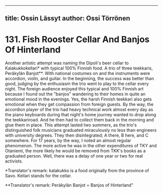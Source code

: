 
---
title: Ossin Lässyt
author: Ossi Törrönen
---

    
# 131. Fish Rooster Cellar And Banjos Of Hinterland

Another artistic attempt was naming the Dipoli's beer cellar to Kalakukkokellari\* with typical 100% Finnish food. A trio of three teekkaris, Peräkylän Banjot\*\*. With national costumes on and the instruments were accordion, violin, and guitar. In the beginning, the success was better than good, judging by the enthusiasm the trio went to play to the cellar every night. The foreign audience enjoyed this typical and 100% Finnish art because I found out the "banjos" wandering to their homes in quite an emotional mood in the evenings. Yes, the harsh Finnish teekkari also gets emotional when they get compassion from foreign guests. By the way, the accordion player of the trio had heavy technical work almost every day as the piano keyboards during that night's home journey wanted to drop along the teekkariroad. And he then had to collect them back in the morning and glue them in place. This attempt lasted two summers, as the trio's distinguished folk musicians graduated miraculously no less than engineers with university degrees. They then disintegrated; A there, B here, and C somewhere. For 17 years, by the way, I noted an almost regular phenomenon. The more active he was in the other expenditures of TKY and Otaniemi, the more likely he would be removed from TKK's books as a graduated person. Well, there was a delay of one year or two for real activists.

\*Translator's remark: kalakukko is a food originally from the province of Savo. Kellari stands for the cellar.

\*\*Translator's remark: Peräkylän Banjot = Banjos of Hinterland"
